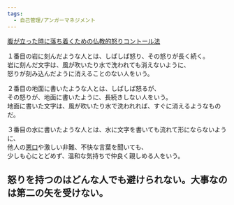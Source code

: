 ```yaml
---
tags:
  - 自己管理/アンガーマネジメント
---
```

[腹が立った時に落ち着くための仏教的怒りコントール法](https://true-buddhism.com/teachings/anger/)

１番目の岩に刻んだような人とは、しばしば怒り、その怒りが長く続く。  
岩に刻んだ文字は、風が吹いたり水で洗われても消えないように、  
怒りが刻み込んだように消えることのない人をいう。

２番目の地面に書いたような人とは、しばしば怒るが、  
その怒りが、地面に書いたように、長続きしない人をいう。  
地面に書いた文字は、風が吹いたり水で洗われれば、すぐに消えるようなものだ。

３番目の水に書いたような人とは、水に文字を書いても流れて形にならないように、  
他人の[悪口](https://true-buddhism.com/teachings/abuse/)や激しい非難、不快な言葉を聞いても、  
少しも心にとどめず、温和な気持ちで仲良く親しめる人をいう。

## 怒りを持つのはどんな人でも避けられない。大事なのは第二の矢を受けない。

